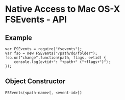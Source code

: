 Native Access to Mac OS-X FSEvents - API
========================================

Example
-------

    var FSEvents = require("fsevents");
    var fso = new FSEvents("/path/do/folder");
    fso.on("change",function(path, flags, evtid) {
        console.log(evtid+": "+path+" ("+flags+")");
    });

Object Constructor
------------------

    FSEvents(<path-name>[, <event-id>])
